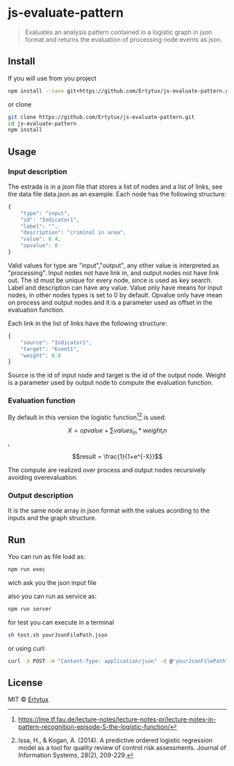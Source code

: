 # js-evaluate-pattern

> Evaluates an analysis pattern contained in a logistic graph in json format and returns the evaluation of processing node events as json.

## Install
If you will use from you project

```bash
npm install --save git+https://github.com/Ertytux/js-evaluate-pattern.git
```
 or clone 

 ```bash
git clone https://github.com/Ertytux/js-evaluate-pattern.git
cd js-evaluate-pattern
npm install
```

## Usage

### Input description

The estrada is in a json file that stores a list of nodes and a list of links, see the data file data.json as an example. Each node has the following structure:

```javascript
{
    "type": "input",
    "id": "Indicator1",
    "label": "",
    "description": "criminal in area",
    "value": 0.4,
    "opvalue": 0
}

```
Valid values for type are "input","output", any other value is interpreted as "processing". Input nodes not have link in, and output nodes not have link out. The id must be unique for every node, since is used as key search. Label and description can have any value. Value only have means for input nodes, in other nodes types is set to 0 by default. Opvalue only have mean on process and output nodes and it is a parameter used as offset in the evaluation function.

Each link in the list of links have the following structure:

```javascript
{
    "source": "Indicator1",
    "target": "Event1",
    "weight": 0.8
}

```
Source is the id of input node and target is the id of the output node. Weight is a parameter used by output node to compute the evaluation function.

### Evaluation function
By default in this version the logistic function[^1][^2] is used:

$$X=opvalue + \sum values_{in}*weight_in$$, 

$$result = \frac{1}{1+e^{-X}}$$

The compute are realized over process and output nodes recursively avoiding overevaluation. 

### Output description
It is the same node array in json format with the values acording to the inputs and the graph structure.

## Run 
You can run as file load as:

```bash
npm run exec
```
wich ask you the json input file

also you can run as service as:

```bash
npm run server
```

for test you can execute in a terminal
```bash
sh test.sh yourJsonFilePath.json
```
or using curl:

```bash
curl -X POST -H "Content-Type: application/json" -d @"yourJsonFilePath" "http://localhost:3000/api/paterneval"
```
[^1]: https://lme.tf.fau.de/lecture-notes/lecture-notes-pr/lecture-notes-in-pattern-recognition-episode-5-the-logistic-function/
[^2]: Issa, H., & Kogan, A. (2014). A predictive ordered logistic regression model as a tool for quality review of control risk assessments. Journal of Information Systems, 28(2), 209-229.

## License

MIT © [Ertytux](https://github.com/Ertytux)

